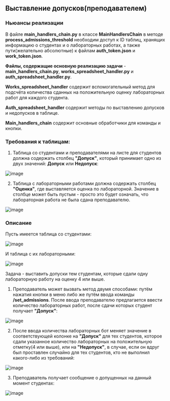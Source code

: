 ## Выставление допусков(преподавателем) ##
### Ньюансы реализации
В файле **main_handlers_chain.py** в классе **MainHandlersChain** в методе **process_admissions_threshold** необходим доступ к ID таблиц, хранящих информацию о студентах и о лабораторных работах, а также пути(желательно абсолютные) к файлам **auth_token.json** и **work_token.json**. 

**Файлы, содержащие основную реализацию задачи** - **main_handlers_chain.py**, **works_spreadsheet_handler.py** и **auth_spreadsheet_handler.py**.

**Works_spreadsheet_handler** содержит вспомогательный метод для подсчёта количества сданных на положительную оценку лабораторных работ для каждого студента.

**Auth_spreadsheet_handler** содержит методы по выставлению допусков и недопусков в таблице.

**Main_handlers_chain** содержит основные обработчики для команды и кнопки.

### Требования к таблицам:
1. Таблица со студентами и преподавателями на листе для студентов должна содержать столбец **"Допуск"**, который принимает одно из двух значений: **Допуск** или **Недопуск**:

![image](https://github.com/user-attachments/assets/67107979-69a8-4fc5-9f82-1b69b890ba32)

2. Таблица с лабораторными работами должна содержать столбец **"Оценка"**, где выставляется оценка по лабораторной. Значение в столбце может быть пустым - просто это будет означать, что лабораторная работа не была сдана преподавателю.

![image](https://github.com/user-attachments/assets/8d75d224-090c-44b7-b26b-d2bd714c9318)


### Описание 
Пусть имеется таблица со студентами:

![image](https://github.com/user-attachments/assets/e6bc530f-1be6-4086-9413-3969503266a9)

И таблица с их лабораторными:

![image](https://github.com/user-attachments/assets/9b99f441-ecc8-4a42-abbb-812211244c95)

Задача - выставить допуски тем студентам, которые сдали одну лабораторную работу на оценку 4 или выше.


1. Преподаватель может вызвать метод двумя способами: путём нажатия кнопки в меню либо же путём ввода команды **/set_admissions**. После ввода преподавателю предлагается ввести количество лабораторных работ, после сдачи которых студент получает **"Допуск"**:

![image](https://github.com/user-attachments/assets/f027cbd1-5fb0-4049-bb35-b2871d9aece2)

2. После ввода количества лабораторных бот меняет значение в соответствующей колонке на **"Допуск"** для тех студентов, которое сдали указанное количество лабораторных на положительную отметку(4 или выше), или на **"Недопуск"**, в случае, если он вдруг был проставлен случайно для тех студентов, кто не выполнил какого-либо из требований:

![image](https://github.com/user-attachments/assets/9d95c566-edea-41cb-996e-bfa0c79634d8)


3. Преподаватель получает сообщение о допущенных на данный момент студентах:

![image](https://github.com/user-attachments/assets/5183ff91-24c2-47c6-a441-aa183d1abba2)


